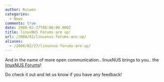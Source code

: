 ```yaml
---
author: Ruiwen
categories:
  - News
comments: true
date: 2008-02-27T00:00:00.000Z
title: linuxNUS Forums are up!
url: /2008/02/linuxnus-forums-are-up/
aliases:
  - /2008/02/27/linuxnus-forums-are-up/
---
```


And in the name of more open communication.. linuxNUS brings to you.. the <a href="//opensource.nus.edu.sg/forums/">linuxNUS Forums</a>!

Do check it out and let us know if you have any feedback!
